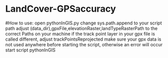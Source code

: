 # LandCover-GPSaccuracy

#How to use:
 open pythonInGIS.py
 change sys.path.append to your script path
 adjust (data_dir),gpxFile,elevationRaster,landTypeRasterPath to the correct Paths on your machine
 if the track point layer in your gpx file is called different, adjust trackPointsReprojected 
 make sure your gpx data is not used anywhere before starting the script, otherwise an error will occur
 start script pythonInGIS
